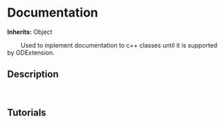 # Documentation

**Inherits:** Object

&nbsp;&nbsp;&nbsp;&nbsp;&nbsp;&nbsp;&nbsp;&nbsp;Used to inplement documentation to c++ classes until it is supported by GDExtension.
&nbsp;&nbsp;&nbsp;&nbsp;
## Description 

&nbsp;&nbsp;&nbsp;&nbsp;
## Tutorials 

	